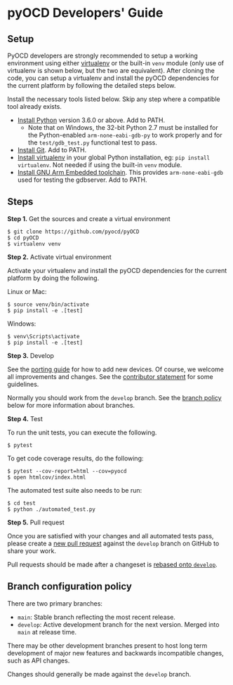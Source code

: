 pyOCD Developers' Guide
=======================

## Setup

PyOCD developers are strongly recommended to setup a working environment using either
[virtualenv](https://virtualenv.pypa.io/en/latest/) or the built-in `venv` module (only use of virtualenv is shown
below, but the two are equivalent). After cloning the code, you can setup a virtualenv and install the pyOCD
dependencies for the current platform by following the detailed steps below.

Install the necessary tools listed below. Skip any step where a compatible tool already exists.

* [Install Python](https://www.python.org/downloads/) version 3.6.0 or above. Add to PATH.
    *  Note that on Windows, the 32-bit Python 2.7 must be installed for the Python-enabled `arm-none-eabi-gdb-py` to
        work properly and for the `test/gdb_test.py` functional test to pass.
* [Install Git](https://git-scm.com/downloads). Add to PATH.
* [Install virtualenv](https://virtualenv.pypa.io/en/latest/) in your global Python installation, eg: `pip install virtualenv`. Not needed if using the built-in `venv` module.
* [Install GNU Arm Embedded toolchain](https://developer.arm.com/tools-and-software/open-source-software/developer-tools/gnu-toolchain/gnu-rm).
    This provides `arm-none-eabi-gdb` used for testing the gdbserver. Add to PATH.

## Steps

**Step 1.** Get the sources and create a virtual environment

```
$ git clone https://github.com/pyocd/pyOCD
$ cd pyOCD
$ virtualenv venv
```

**Step 2.** Activate virtual environment

Activate your virtualenv and install the pyOCD dependencies for the current platform by doing
the following.

Linux or Mac:
```
$ source venv/bin/activate
$ pip install -e .[test]
```

Windows:
```
$ venv\Scripts\activate
$ pip install -e .[test]
```

**Step 3.** Develop

See the [porting guide](adding_new_targets.md) for how to add new devices. Of course, we welcome
all improvements and changes. See the [contributor statement](../CONTRIBUTING.md) for some guidelines.

Normally you should work from the `develop` branch. See the [branch policy](#branch-configuration-policy) below for
more information about branches.

**Step 4.** Test

To run the unit tests, you can execute the following.

```
$ pytest
```

To get code coverage results, do the following:

```
$ pytest --cov-report=html --cov=pyocd
$ open htmlcov/index.html
```

The automated test suite also needs to be run:

```
$ cd test
$ python ./automated_test.py
```

**Step 5.** Pull request

Once you are satisfied with your changes and all automated tests pass, please create a
[new pull request](https://github.com/pyocd/pyOCD/pull/new/develop) against the `develop` branch on GitHub to share your work.

Pull requests should be made after a changeset is [rebased onto `develop`](https://www.atlassian.com/git/tutorials/merging-vs-rebasing/workflow-walkthrough).


## Branch configuration policy

There are two primary branches:

- `main`: Stable branch reflecting the most recent release.
- `develop`: Active development branch for the next version. Merged into `main` at release time.

There may be other development branches present to host long term development of major new features and backwards incompatible changes, such as API changes.

Changes should generally be made against the `develop` branch.

